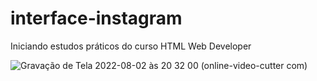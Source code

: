 # interface-instagram
Iniciando estudos práticos do curso HTML Web Developer

![Gravação de Tela 2022-08-02 às 20 32 00 (online-video-cutter com)](https://user-images.githubusercontent.com/103776927/182498528-8ba610f1-4fbb-495d-8b6d-0c4a8b652c07.gif)
